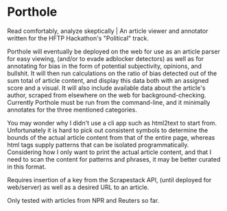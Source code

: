 # Porthole

Read comfortably, analyze skeptically | An article viewer and annotator written for the HFTP Hackathon's "Political" track.

Porthole will eventually be deployed on the web for use as an article parser for easy viewing, (and/or to evade adblocker detectors) as well as for annotating for bias in the form of potential subjectivity, opinions, and bullshit. It will then run calculations on the ratio of bias detected out of the sum total of article content, and display this data both with an assigned score and a visual. It will also include available data about the article's author, scraped from elsewhere on the web for background-checking. Currently Porthole must be run from the command-line, and it minimally annotates for the three mentioned categories.

You may wonder why I didn't use a cli app such as html2text to start from. Unfortunately it is hard to pick out consistent symbols to determine the bounds of the actual article content from that of the entire page, whereas html tags supply patterns that can be isolated programmatically. Considering how I only want to print the actual article content, and that I need to scan the content for patterns and phrases, it may be better curated in this format.

Requires insertion of a key from the Scrapestack API, (until deployed for web/server) as well as a desired URL to an article.  

Only tested with articles from NPR and Reuters so far.
